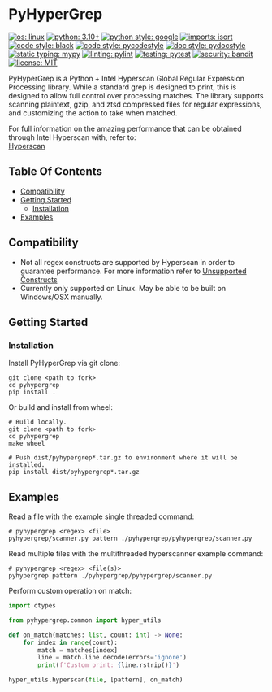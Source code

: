 # PyHyperGrep

[![os: linux](https://img.shields.io/badge/os-linux-blue)](https://docs.python.org/3.10/)
[![python: 3.10+](https://img.shields.io/badge/python-3.10_|_3.11-blue)](https://devguide.python.org/versions)
[![python style: google](https://img.shields.io/badge/python%20style-google-blue)](https://google.github.io/styleguide/pyguide.html)
[![imports: isort](https://img.shields.io/badge/%20imports-isort-%231674b1?style=flat&labelColor=ef8336)](https://github.com/PyCQA/isort)
[![code style: black](https://img.shields.io/badge/code%20style-black-000000.svg)](https://github.com/psf/black)
[![code style: pycodestyle](https://img.shields.io/badge/code%20style-pycodestyle-green)](https://github.com/PyCQA/pycodestyle)
[![doc style: pydocstyle](https://img.shields.io/badge/doc%20style-pydocstyle-green)](https://github.com/PyCQA/pydocstyle)
[![static typing: mypy](https://img.shields.io/badge/static_typing-mypy-green)](https://github.com/python/mypy)
[![linting: pylint](https://img.shields.io/badge/linting-pylint-yellowgreen)](https://github.com/PyCQA/pylint)
[![testing: pytest](https://img.shields.io/badge/testing-pytest-yellowgreen)](https://github.com/pytest-dev/pytest)
[![security: bandit](https://img.shields.io/badge/security-bandit-black)](https://github.com/PyCQA/bandit)
[![license: MIT](https://img.shields.io/badge/license-MIT-lightgrey)](LICENSE)

PyHyperGrep is a Python + Intel Hyperscan Global Regular Expression Processing library. While a standard grep is
designed to print, this is designed to allow full control over processing matches. The library supports scanning
plaintext, gzip, and ztsd compressed files for regular expressions, and customizing the action to take when matched.

For full information on the amazing performance that can be obtained through Intel Hyperscan with, refer to:  
[Hyperscan](https://github.com/intel/hyperscan)


## Table Of Contents

  * [Compatibility](#compatibility)
  * [Getting Started](#getting-started)
    * [Installation](#installation)
  * [Examples](#examples)


## Compatibility
- Not all regex constructs are supported by Hyperscan in order to guarantee performance. For more information refer to [Unsupported Constructs](https://intel.github.io/hyperscan/dev-reference/compilation.html#unsupported-constructs)
- Currently only supported on Linux. May be able to be built on Windows/OSX manually.


## Getting Started

### Installation

Install PyHyperGrep via git clone:
```shell
git clone <path to fork>
cd pyhypergrep
pip install .
```

Or build and install from wheel:
```shell
# Build locally.
git clone <path to fork>
cd pyhypergrep
make wheel

# Push dist/pyhypergrep*.tar.gz to environment where it will be installed.
pip install dist/pyhypergrep*.tar.gz
```


## Examples

Read a file with the example single threaded command:
```shell
# pyhypergrep <regex> <file>
pyhypergrep/scanner.py pattern ./pyhypergrep/pyhypergrep/scanner.py
```

Read multiple files with the multithreaded hyperscanner example command:
```shell
# pyhypergrep <regex> <file(s)>
pyhypergrep pattern ./pyhypergrep/pyhypergrep/scanner.py
```

Perform custom operation on match:  
```python
import ctypes

from pyhypergrep.common import hyper_utils

def on_match(matches: list, count: int) -> None:
    for index in range(count):
        match = matches[index]
        line = match.line.decode(errors='ignore')
        print(f'Custom print: {line.rstrip()}')

hyper_utils.hyperscan(file, [pattern], on_match)
```
